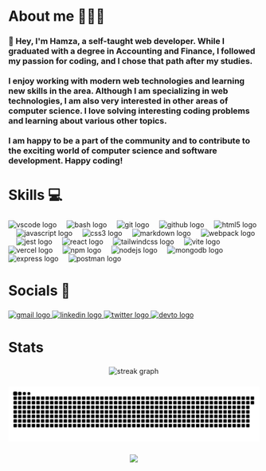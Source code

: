 <h1 align="left">About me 👨🏻‍💻</h1>

###

<h3 align="left">👋 Hey, I'm Hamza, a self-taught web developer. While I graduated with a degree in Accounting and Finance, I followed my passion for coding, and I chose that path after my studies. <br><br>I enjoy working with modern web technologies and learning new skills in the area. Although I am specializing in web technologies, I am also very interested in other areas of computer science. I love solving interesting coding problems and learning about various other topics. <br><br>I am happy to be a part of the community and to contribute to the exciting world of computer science and software development. Happy coding!</h3>

###

<h1 align="left">Skills 💻</h1>

###

<div align="left">
  <img src="https://cdn.jsdelivr.net/gh/devicons/devicon/icons/vscode/vscode-original.svg" height="50" alt="vscode logo"  />
  <img width="12" />
  <img src="https://skillicons.dev/icons?i=bash" height="40" alt="bash logo"  />
  <img width="12" />
  <img src="https://cdn.jsdelivr.net/gh/devicons/devicon/icons/git/git-original.svg" height="50" alt="git logo"  />
  <img width="12" />
  <img src="https://skillicons.dev/icons?i=github" height="40" alt="github logo"  />
  <img width="12" />
  <img src="https://cdn.jsdelivr.net/gh/devicons/devicon/icons/html5/html5-original.svg" height="50" alt="html5 logo"  />
  <img width="12" />
  <img src="https://cdn.jsdelivr.net/gh/devicons/devicon/icons/javascript/javascript-original.svg" height="50" alt="javascript logo"  />
  <img width="12" />
  <img src="https://cdn.jsdelivr.net/gh/devicons/devicon/icons/css3/css3-original.svg" height="50" alt="css3 logo"  />
  <img width="12" />
  <img src="https://skillicons.dev/icons?i=md" height="40" alt="markdown logo"  />
  <img width="12" />
  <img src="https://cdn.jsdelivr.net/gh/devicons/devicon/icons/webpack/webpack-original.svg" height="50" alt="webpack logo"  />
  <img width="12" />
  <img src="https://cdn.jsdelivr.net/gh/devicons/devicon/icons/jest/jest-plain.svg" height="50" alt="jest logo"  />
  <img width="12" />
  <img src="https://cdn.jsdelivr.net/gh/devicons/devicon/icons/react/react-original.svg" height="50" alt="react logo"  />
  <img width="12" />
  <img src="https://cdn.simpleicons.org/tailwindcss/06B6D4" height="50" alt="tailwindcss logo"  />
  <img width="12" />
  <img src="https://skillicons.dev/icons?i=vite" height="50" alt="vite logo"  />
  <img width="12" />
  <img src="https://skillicons.dev/icons?i=vercel" height="50" alt="vercel logo"  />
  <img width="12" />
  <img src="https://cdn.jsdelivr.net/gh/devicons/devicon/icons/npm/npm-original-wordmark.svg" height="50" alt="npm logo"  />
  <img width="12" />
  <img src="https://cdn.simpleicons.org/nodedotjs/339933" height="50" alt="nodejs logo"  />
  <img width="12" />
  <img src="https://cdn.jsdelivr.net/gh/devicons/devicon/icons/mongodb/mongodb-original.svg" height="50" alt="mongodb logo"  />
  <img width="12" />
  <img src="https://skillicons.dev/icons?i=express" height="50" alt="express logo"  />
  <img width="12" />
  <img src="https://skillicons.dev/icons?i=postman" height="50" alt="postman logo"  />
</div>

###

<h1 align="left">Socials 📱</h1>

###

<div align="left">
  <a href="https://github.com/Haminimi" target="_blank">
    <img src="https://img.shields.io/static/v1?message=Gmail&logo=gmail&label=&color=D14836&logoColor=white&labelColor=&style=for-the-badge" height="35" alt="gmail logo"  />
  </a>
  <a href="https://github.com/Haminimi" target="_blank">
    <img src="https://img.shields.io/static/v1?message=LinkedIn&logo=linkedin&label=&color=0077B5&logoColor=white&labelColor=&style=for-the-badge" height="35" alt="linkedin logo"  />
  </a>
  <a href="https://github.com/Haminimi" target="_blank">
    <img src="https://img.shields.io/static/v1?message=Twitter&logo=twitter&label=&color=1DA1F2&logoColor=white&labelColor=&style=for-the-badge" height="35" alt="twitter logo"  />
  </a>
  <a href="https://github.com/Haminimi" target="_blank">
    <img src="https://img.shields.io/static/v1?message=dev.to&logo=dev.to&label=&color=0A0A0A&logoColor=white&labelColor=&style=for-the-badge" height="35" alt="devto logo"  />
  </a>
</div>

###

<h1 align="left">Stats</h1>

###

<div align="center">
  <img src="https://streak-stats.demolab.com?user=Haminimi&locale=en&mode=daily&theme=github_dark&hide_border=false&border_radius=5&order=3" height="150" alt="streak graph"  />
</div>

###

<img src="https://raw.githubusercontent.com/Haminimi/Haminimi/output/snake.svg" alt="Snake animation" />

###

<div align="center">
  <img height="200" src="https://media.giphy.com/media/v1.Y2lkPTc5MGI3NjExeHFpNGNhODV0aTNlNzhyc2lvZ3hjbTN3YWVwOTUwM2l5dGJ5MGtidSZlcD12MV9pbnRlcm5hbF9naWZfYnlfaWQmY3Q9Zw/6ib6KPmkeAjDTxMxij/giphy.gif"  />
</div>

###
